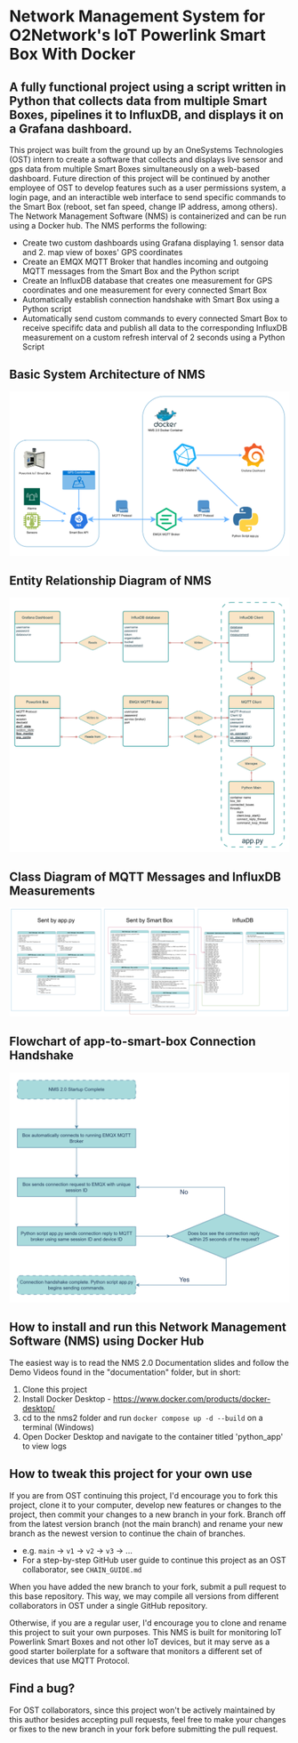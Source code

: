 # Network Management System for O2Network's IoT Powerlink Smart Box With Docker

## A fully functional project using a script written in Python that collects data from multiple Smart Boxes, pipelines it to InfluxDB, and displays it on a Grafana dashboard.

This project was built from the ground up by an OneSystems Technologies (OST) intern to create a software that collects and displays live sensor and gps data from multiple Smart Boxes simultaneously on a web-based dashboard. Future direction of this project will be continued by another employee of OST to develop features such as a user permissions system, a login page, and an interactible web interface to send specific commands to the Smart Box (reboot, set fan speed, change IP address, among others). The Network Management Software (NMS) is containerized and can be run using a Docker hub. The NMS performs the following:

* Create two custom dashboards using Grafana displaying 1. sensor data and 2. map view of boxes' GPS coordinates
* Create an EMQX MQTT Broker that handles incoming and outgoing MQTT messages from the Smart Box and the Python script
* Create an InfluxDB database that creates one measurement for GPS coordinates and one measurement for every connected Smart Box
* Automatically establish connection handshake with Smart Box using a Python script
* Automatically send custom commands to every connected Smart Box to receive specififc data and publish all data to the corresponding InfluxDB measurement on a custom refresh interval of 2 seconds using a Python Script

## Basic System Architecture of NMS
![System_Architecture](nms2/documentation/extras/System_Architecture.png)
## Entity Relationship Diagram of NMS
![ERD](nms2/documentation/extras/ERD.png)
## Class Diagram of MQTT Messages and InfluxDB Measurements
![Class_Diagram](nms2/documentation/extras/Class_Diagram.png)
## Flowchart of app-to-smart-box Connection Handshake
![Flowchart](nms2/documentation/extras/Flowchart.png)

## How to install and run this Network Management Software (NMS) using Docker Hub

The easiest way is to read the NMS 2.0 Documentation slides and follow the Demo Videos found in the "documentation" folder, but in short:

1. Clone this project
2. Install Docker Desktop - https://www.docker.com/products/docker-desktop/
3. cd to the nms2 folder and run `docker compose up -d --build` on a terminal (Windows)
4. Open Docker Desktop and navigate to the container titled 'python_app' to view logs

## How to tweak this project for your own use

If you are from OST continuing this project, I'd encourage you to fork this project, clone it to your computer, develop new features or changes to the project, then commit your changes to a new branch in your fork. 
Branch off from the latest version branch (not the main branch) and rename your new branch as the newest version to continue the chain of branches. 
* e.g. `main` -> `v1` -> `v2` -> `v3` -> ...
* For a step-by-step GitHub user guide to continue this project as an OST collaborator, see `CHAIN_GUIDE.md`

When you have added the new branch to your fork, submit a pull request to this base repository. This way, we may compile all versions from different collaborators in OST under a single GitHub repository.

Otherwise, if you are a regular user, I'd encourage you to clone and rename this project to suit your own purposes. This NMS is built for monitoring IoT Powerlink Smart Boxes and not other IoT devices, but it may serve as a good starter boilerplate for a software that monitors a different set of devices that use MQTT Protocol.

## Find a bug?

For OST collaborators, since this project won't be actively maintained by this author besides accepting pull requests, feel free to make your changes or fixes to the new branch in your fork before submitting the pull request.
